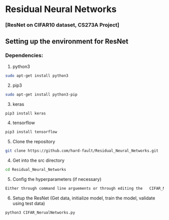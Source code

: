 # Residual Neural Networks
### [ResNet on CIFAR10 dataset, CS273A Project]



## Setting up the environment for ResNet
### Dependencies:
1. python3
```sh
sudo apt-get install python3
```
2. pip3
```sh
sudo apt-get install python3-pip
```
3. keras
```sh
pip3 install keras
```
4. tensorflow
```sh
pip3 install tensorflow
```
5. Clone the repository
```sh
git clone https://github.com/hard-fault/Residual_Neural_Networks.git
```
4. Get into the src directory
```sh
cd Residual_Neural_Networks
```
5. Config the hyperparameters (if necessary)
```sh
Either through command line arguements or through editing the 	CIFAR_NerualNetworks.py file.
```
6. Setup the ResNet (Get data, initialize model, train the model, validate using test data)
```sh
python3 CIFAR_NerualNetworks.py
```
